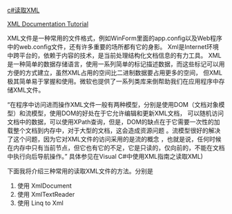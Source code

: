[c#读取XML ](http://www.cnblogs.com/a1656344531/archive/2012/11/28/2792863.html)

[XML Documentation Tutorial](https://msdn.microsoft.com/en-us/library/aa288481(v=vs.71).aspx)

XML文件是一种常用的文件格式，例如WinForm里面的app.config以及Web程序中的web.config文件，还有许多重要的场所都有它的身影。
Xml是Internet环境中跨平台的，依赖于内容的技术，是当前处理结构化文档信息的有力工具。
XML是一种简单的数据存储语言，使用一系列简单的标记描述数据，而这些标记可以用方便的方式建立，虽然XML占用的空间比二进制数据要占用更多的空间，
但XML极其简单易于掌握和使用。微软也提供了一系列类库来倒帮助我们在应用程序中存储XML文件。

“在程序中访问进而操作XML文件一般有两种模型，分别是使用DOM（文档对象模型）和流模型，使用DOM的好处在于它允许编辑和更新XML文档，
可以随机访问文档中的数据，可以使用XPath查询，但是，DOM的缺点在于它需要一次性的加载整个文档到内存中，对于大型的文档，这会造成资源问题
。流模型很好的解决了这个问题，因为它对XML文件的访问采用的是流的概念
，也就是说，任何时候在内存中只有当前节点，但它也有它的不足，它是只读的，仅向前的，不能在文档中执行向后导航操作。”
具体参见在Visual C#中使用XML指南之读取XML)

下面我将介绍三种常用的读取XML文件的方法。分别是 

1. 使用 XmlDocument 
2. 使用 XmlTextReader   
3. 使用 Linq to Xml
